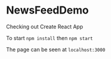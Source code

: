 # NewsFeedDemo
Checking out Create React App

To start
`npm install`
then
`npm start`

The page can be seen at `localhost:3000`
